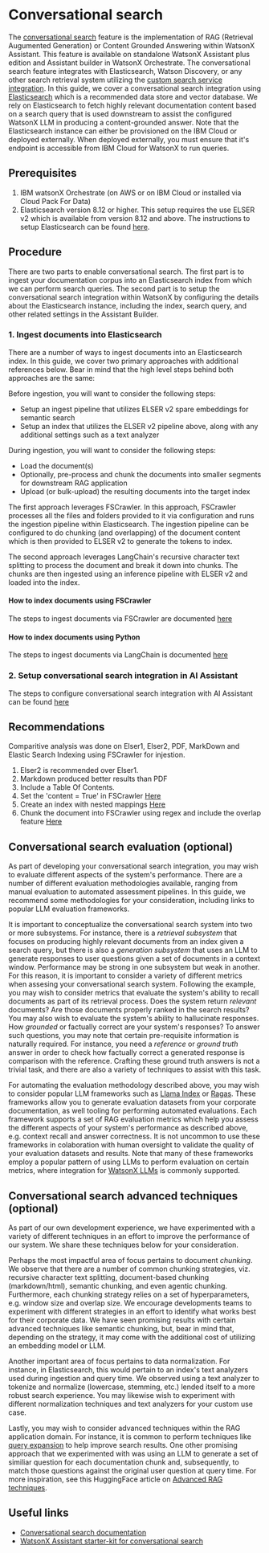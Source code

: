 # Conversational search

The [conversational search](https://cloud.ibm.com/docs/watson-assistant?topic=watson-assistant-search-overview) feature is the implementation of RAG (Retrieval Augumented Generation) or Content Grounded Answering within WatsonX Assistant. This feature is available on standalone WatsonX Assistant plus edition and Assistant builder in WatsonX Orchestrate. The conversational search feature integrates with Elasticsearch, Watson Discovery, or any other search retrieval system utilizing the [custom search service integration](https://cloud.ibm.com/docs/watson-assistant?topic=watson-assistant-search-overview#custom-service-integration-overview). In this guide, we cover a conversational search integration using [Elasticsearch](https://www.elastic.co/elasticsearch) which is a recommended data store and vector database. We rely on Elasticsearch to fetch highly relevant documentation content based on a search query that is used downstream to assist the configured WatsonX LLM in producing a content-grounded answer. Note that the Elasticsearch instance can either be provisioned on the IBM Cloud or deployed externally. When deployed externally, you must ensure that it's endpoint is accessible from IBM Cloud for WatsonX to run queries.

## Prerequisites

1. IBM watsonX Orchestrate (on AWS or on IBM Cloud or installed via Cloud Pack For Data)
2. Elasticsearch version 8.12 or higher. This setup requires the use ELSER v2 which is available from version 8.12 and above. The instructions to setup Elasticsearch can be found [here](https://github.com/watson-developer-cloud/assistant-toolkit/blob/master/integrations/extensions/docs/elasticsearch-install-and-setup/ICD_Elasticsearch_install_and_setup.md).

## Procedure

There are two parts to enable conversational search. The first part is to ingest your documentation corpus into an Elasticsearch index from which we can perform search queries. The second part is to setup the conversational search integration within WatsonX by configuring the details about the Elasticsearch instance, including the index, search query, and other related settings in the Assistant Builder.

### 1. Ingest documents into Elasticsearch

There are a number of ways to ingest documents into an Elasticsearch index. In this guide, we cover two primary approaches with additional references below. Bear in mind that the high level steps behind both approaches are the same:

Before ingestion, you will want to consider the following steps:
- Setup an ingest pipeline that utilizes ELSER v2 spare embeddings for semantic search
- Setup an index that utilizes the ELSER v2 pipeline above, along with any additional settings such as a text analyzer

During ingestion, you will want to consider the following steps:
- Load the document(s)
- Optionally, pre-process and chunk the documents into smaller segments for downstream RAG application
- Upload (or bulk-upload) the resulting documents into the target index

The first approach leverages FSCrawler. In this approach, FSCrawler processes all the files and folders provided to it via configuration and runs the ingestion pipeline within Elasticsearch. The ingestion pipeline can be configured to do chunking (and overlapping) of the document content which is then provided to ELSER v2 to generate the tokens to index.

The second approach leverages LangChain's recursive character text splitting to process the document and break it down into chunks. The chunks are then ingested using an inference pipeline with ELSER v2 and loaded into the index.

#### How to index documents using FSCrawler

The steps to ingest documents via FSCrawler are documented [here](https://github.com/watson-developer-cloud/assistant-toolkit/blob/master/integrations/extensions/docs/elasticsearch-install-and-setup/how_to_index_pdf_and_office_documents_elasticsearch.md)

#### How to index documents using Python

The steps to ingest documents via LangChain is documented [here](https://github.com/watson-developer-cloud/assistant-toolkit/blob/master/integrations/extensions/docs/elasticsearch-install-and-setup/python-document-ingestion/README.md)

### 2. Setup conversational search integration in AI Assistant

The steps to configure conversational search integration with AI Assistant can be found [here](https://cloud.ibm.com/docs/watson-assistant?topic=watson-assistant-search-elasticsearch-add)


## Recommendations
Comparitive analysis was done on Elser1, Elser2, PDF, MarkDown and Elastic Search Indexing using FSCrawler for injestion. 


1. Elser2 is recommended over Elser1. 
2. Markdown produced better results than PDF
3. Include a Table Of Contents. 
4. Set  the 'content = True' in FSCrawler [Here](https://fscrawler.readthedocs.io/en/latest/admin/fs/local-fs.html#ignore-content)
5. Create an index with nested mappings [Here](https://github.com/watson-developer-cloud/assistant-toolkit/blob/master/integrations/extensions/docs/elasticsearch-install-and-setup/how_to_index_pdf_and_office_documents_elasticsearch.md#step-2-create-an-index-with-a-nested-mapping-for-storing-chunked-text-and-tokens)
4. Chunk the document into FSCrawler using regex and include the overlap feature [Here](https://github.com/watson-developer-cloud/assistant-toolkit/blob/master/integrations/extensions/docs/elasticsearch-install-and-setup/how_to_index_pdf_and_office_documents_elasticsearch.md#step-2-create-an-index-with-a-nested-mapping-for-storing-chunked-text-and-tokens)


## Conversational search evaluation (optional)

As part of developing your conversational search integration, you may wish to evaluate different aspects of the system's performance. There are a number of different evaluation methodologies available, ranging from manual evaluation to automated assessment pipelines. In this guide, we recommend some methodologies for your consideration, including links to popular LLM evaluation frameworks.

It is important to conceptualize the conversational search system into two or more subsystems. For instance, there is a _retrieval subsystem_ that focuses on producing highly relevant documents from an index given a search query, but there is also a _generation subsystem_ that uses an LLM to generate responses to user questions given a set of documents in a context window. Performance may be strong in one subsystem but weak in another. For this reason, it is important to consider a variety of different metrics when assesing your conversational search system. Following the example, you may wish to consider metrics that evaluate the system's ability to recall documents as part of its retrieval process. Does the system return _relevant_ documents? Are those documents properly ranked in the search results? You may also wish to evaluate the system's ability to hallucinate responses. How _grounded_ or factually correct are your system's responses? To answer such questions, you may note that certain pre-requisite information is naturally required. For instance, you need a _reference_ or _ground truth_ answer in order to check how factually correct a generated response is comparison with the reference. Crafting these ground truth answers is not a trivial task, and there are also a variety of techniques to assist with this task.

For automating the evaluation methodology described above, you may wish to consider popular LLM frameworks such as [Llama Index](https://www.llamaindex.ai/) or [Ragas](https://docs.ragas.io/en/latest/getstarted/index.html). These frameworks allow you to generate evaluation datasets from your corporate documentation, as well tooling for performing automated evaluations. Each framework supports a set of RAG evaluation metrics which help you assess the different aspects of your system's performance as described above, e.g. context recall and answer correctness. It is not uncommon to use these frameworks in colaboration with human oversight to validate the quality of your evaluation datasets and results. Note that many of these frameworks employ a popular pattern of using LLMs to perform evaluation on certain metrics, where integration for [WatsonX LLMs](https://www.ibm.com/products/watsonx-ai) is commonly supported.

## Conversational search advanced techniques (optional)

As part of our own development experience, we have experimented with a variety of different techniques in an effort to improve the performance of our system. We share these techniques below for your consideration.

Perhaps the most impactful area of focus pertains to document _chunking_. We observe that there are a number of common chunking strategies, viz. recursive character text splitting, document-based chunking (markdown/html), semantic chunking, and even agentic chunking. Furthermore, each chunking strategy relies on a set of hyperparameters, e.g. window size and overlap size. We encourage developments teams to experiment with different strategies in an effort to identify what works best for their corporate data. We have seen promising results with certain advanced techniques like semantic chunking, but, bear in mind that, depending on the strategy, it may come with the additional cost of utilizing an embedding model or LLM.

Another important area of focus pertains to data normalization. For instance, in Elasticsearch, this would pertain to an index's text analyzers used during ingestion and query time. We observed using a text analyzer to tokenize and normalize (lowercase, stemming, etc.) lended itself to a more robust search experience. You may likewise wish to experiment with different normalization techniques and text analyzers for your custom use case.

Lastly, you may wish to consider advanced techniques within the RAG application domain. For instance, it is common to perform techniques like [query expansion](https://arxiv.org/pdf/2305.03653) to help improve search results. One other promising approach that we experimented with was using an LLM to generate a set of similiar question for each documentation chunk and, subsequently, to match those questions against the original user question at query time. For more inspiration, see this HuggingFace article on [Advanced RAG techniques](https://huggingface.co/learn/cookbook/en/advanced_rag).


## Useful links

- [Conversational search documentation](https://cloud.ibm.com/docs/watson-assistant?topic=watson-assistant-conversational-search)
- [WatsonX Assistant starter-kit for conversational search](https://github.com/watson-developer-cloud/assistant-toolkit/tree/master/integrations/extensions/starter-kits/language-model-conversational-search)
